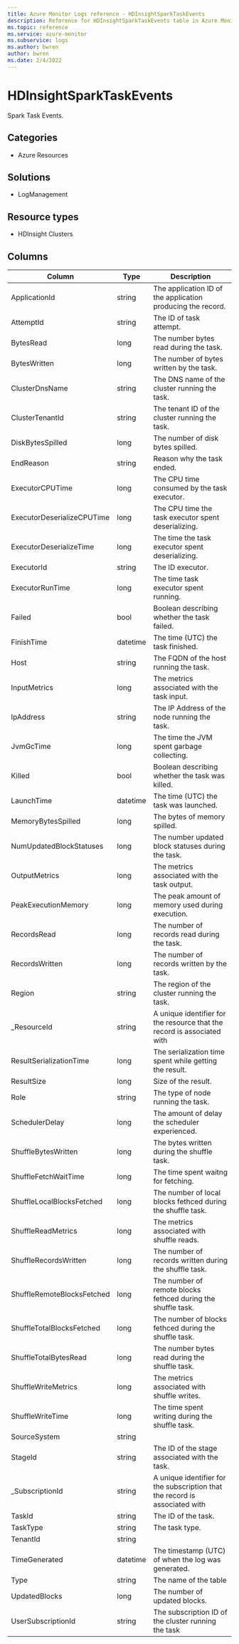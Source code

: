```yaml
---
title: Azure Monitor Logs reference - HDInsightSparkTaskEvents
description: Reference for HDInsightSparkTaskEvents table in Azure Monitor Logs.
ms.topic: reference
ms.service: azure-monitor
ms.subservice: logs
ms.author: bwren
author: bwren
ms.date: 2/4/2022
---
```


# HDInsightSparkTaskEvents

 Spark Task Events.

## Categories

- Azure Resources
## Solutions

- LogManagement
## Resource types

- HDInsight Clusters




## Columns

| Column | Type | Description |
| --- | --- | --- |
| ApplicationId | string | The application ID of the application producing the record. |
| AttemptId | string | The ID of task attempt. |
| BytesRead | long | The number bytes read during the task. |
| BytesWritten | long | The number of bytes written by the task. |
| ClusterDnsName | string | The DNS name of the cluster running the task. |
| ClusterTenantId | string | The tenant ID of the cluster running the task. |
| DiskBytesSpilled | long | The number of disk bytes spilled. |
| EndReason | string | Reason why the task ended. |
| ExecutorCPUTime | long | The CPU time consumed by the task executor. |
| ExecutorDeserializeCPUTime | long | The CPU time the task executor spent deserializing. |
| ExecutorDeserializeTime | long | The time the task executor spent deserializing. |
| ExecutorId | string | The ID executor. |
| ExecutorRunTime | long | The time task executor spent running. |
| Failed | bool | Boolean describing whether the task failed. |
| FinishTime | datetime | The time (UTC) the task finished. |
| Host | string | The FQDN of the host running the task. |
| InputMetrics | long | The metrics associated with the task input. |
| IpAddress | string | The IP Address of the node running the task. |
| JvmGcTime | long | The time the JVM spent garbage collecting. |
| Killed | bool | Boolean describing whether the task was killed. |
| LaunchTime | datetime | The time (UTC) the task was launched. |
| MemoryBytesSpilled | long | The bytes of memory spilled. |
| NumUpdatedBlockStatuses | long | The number updated block statuses during the task. |
| OutputMetrics | long | The metrics associated with the task output. |
| PeakExecutionMemory | long | The peak amount of memory used during execution. |
| RecordsRead | long | The number of records read during the task. |
| RecordsWritten | long | The number of records written by the task. |
| Region | string | The region of the cluster running the task. |
| _ResourceId | string | A unique identifier for the resource that the record is associated with |
| ResultSerializationTime | long | The serialization time spent while getting the result. |
| ResultSize | long | Size of the result. |
| Role | string | The type of node running the task. |
| SchedulerDelay | long | The amount of delay the scheduler experienced. |
| ShuffleBytesWritten | long | The bytes written during the shuffle task. |
| ShuffleFetchWaitTime | long | The time spent waitng for fetching. |
| ShuffleLocalBlocksFetched | long | The number of local blocks fethced during the shuffle task. |
| ShuffleReadMetrics | long | The metrics associated with shuffle reads. |
| ShuffleRecordsWritten | long | The number of records written during the shuffle task. |
| ShuffleRemoteBlocksFetched | long | The number of remote blocks fethced during the shuffle task. |
| ShuffleTotalBlocksFetched | long | The number of blocks fethced during the shuffle task. |
| ShuffleTotalBytesRead | long | The number bytes read during the shuffle task. |
| ShuffleWriteMetrics | long | The metrics associated with shuffle writes. |
| ShuffleWriteTime | long | The time spent writing during the shuffle task. |
| SourceSystem | string |  |
| StageId | string | The ID of the stage associated with the task. |
| _SubscriptionId | string | A unique identifier for the subscription that the record is associated with |
| TaskId | string | The ID of the task. |
| TaskType | string | The task type. |
| TenantId | string |  |
| TimeGenerated | datetime | The timestamp (UTC) of when the log was generated. |
| Type | string | The name of the table |
| UpdatedBlocks | long | The number of updated blocks. |
| UserSubscriptionId | string | The subscription ID of the cluster running the task |
